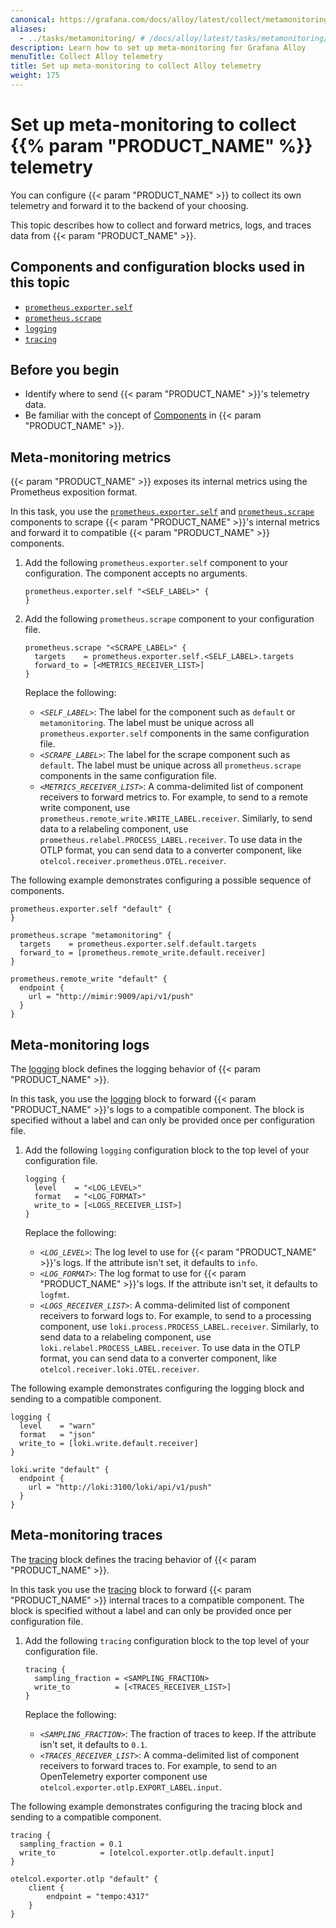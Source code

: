 ```yaml
---
canonical: https://grafana.com/docs/alloy/latest/collect/metamonitoring/
aliases:
  - ../tasks/metamonitoring/ # /docs/alloy/latest/tasks/metamonitoring/
description: Learn how to set up meta-monitoring for Grafana Alloy
menuTitle: Collect Alloy telemetry
title: Set up meta-monitoring to collect Alloy telemetry
weight: 175
---
```


# Set up meta-monitoring to collect {{% param "PRODUCT_NAME" %}} telemetry

You can configure {{< param "PRODUCT_NAME" >}} to collect its own telemetry and forward it to the backend of your choosing.

This topic describes how to collect and forward metrics, logs, and traces data from {{< param "PRODUCT_NAME" >}}.

## Components and configuration blocks used in this topic

* [`prometheus.exporter.self`][prometheus.exporter.self]
* [`prometheus.scrape`][prometheus.scrape]
* [`logging`][logging]
* [`tracing`][tracing]

## Before you begin

* Identify where to send {{< param "PRODUCT_NAME" >}}'s telemetry data.
* Be familiar with the concept of [Components][] in {{< param "PRODUCT_NAME" >}}.

## Meta-monitoring metrics

{{< param "PRODUCT_NAME" >}} exposes its internal metrics using the Prometheus exposition format.

In this task, you use the [`prometheus.exporter.self`][prometheus.exporter.self] and [`prometheus.scrape`][prometheus.scrape] components to scrape {{< param "PRODUCT_NAME" >}}'s  internal metrics and forward it to compatible {{< param "PRODUCT_NAME" >}} components.

1. Add the following `prometheus.exporter.self` component to your configuration. The component accepts no arguments.

   ```alloy
   prometheus.exporter.self "<SELF_LABEL>" {
   }
   ```

1. Add the following `prometheus.scrape` component to your configuration file.

   ```alloy
   prometheus.scrape "<SCRAPE_LABEL>" {
     targets    = prometheus.exporter.self.<SELF_LABEL>.targets
     forward_to = [<METRICS_RECEIVER_LIST>]
   }
   ```

   Replace the following:
   * _`<SELF_LABEL>`_: The label for the component such as `default` or `metamonitoring`. The label must be unique across all `prometheus.exporter.self` components in the same configuration file.
   * _`<SCRAPE_LABEL>`_: The label for the scrape component such as `default`. The label must be unique across all `prometheus.scrape` components in the same configuration file.
   * _`<METRICS_RECEIVER_LIST>`_: A comma-delimited list of component receivers to forward metrics to.
     For example, to send to a remote write component, use `prometheus.remote_write.WRITE_LABEL.receiver`.
     Similarly, to send data to a relabeling component, use `prometheus.relabel.PROCESS_LABEL.receiver`.
     To use data in the OTLP format, you can send data to a converter component, like `otelcol.receiver.prometheus.OTEL.receiver`.

The following example demonstrates configuring a possible sequence of components.

```alloy
prometheus.exporter.self "default" {
}

prometheus.scrape "metamonitoring" {
  targets    = prometheus.exporter.self.default.targets
  forward_to = [prometheus.remote_write.default.receiver]
}

prometheus.remote_write "default" {
  endpoint {
    url = "http://mimir:9009/api/v1/push"
  }
}
```

## Meta-monitoring logs

The [logging][] block defines the logging behavior of {{< param "PRODUCT_NAME" >}}.

In this task, you use the [logging][] block to forward {{< param "PRODUCT_NAME" >}}'s logs to a compatible component.
The block is specified without a label and can only be provided once per configuration file.

1. Add the following `logging` configuration block to the top level of your configuration file.

   ```alloy
   logging {
     level    = "<LOG_LEVEL>"
     format   = "<LOG_FORMAT>"
     write_to = [<LOGS_RECEIVER_LIST>]
   }
   ```

   Replace the following:
   * _`<LOG_LEVEL>`_: The log level to use for {{< param "PRODUCT_NAME" >}}'s logs. If the attribute isn't set, it defaults to `info`.
   * _`<LOG_FORMAT>`_: The log format to use for {{< param "PRODUCT_NAME" >}}'s logs. If the attribute isn't set, it defaults to `logfmt`.
   * _`<LOGS_RECEIVER_LIST>`_: A comma-delimited list of component receivers to forward logs to.
     For example, to send to a processing component, use `loki.process.PROCESS_LABEL.receiver`.
     Similarly, to send data to a relabeling component, use `loki.relabel.PROCESS_LABEL.receiver`.
     To use data in the OTLP format, you can send data to a converter component, like `otelcol.receiver.loki.OTEL.receiver`.

The following example demonstrates configuring the logging block and sending to a compatible component.

```alloy
logging {
  level    = "warn"
  format   = "json"
  write_to = [loki.write.default.receiver]
}

loki.write "default" {
  endpoint {
    url = "http://loki:3100/loki/api/v1/push"
  }
}

```

## Meta-monitoring traces

The [tracing][] block defines the tracing behavior of {{< param "PRODUCT_NAME" >}}.

In this task you use the [tracing][] block to forward {{< param "PRODUCT_NAME" >}} internal traces to a compatible component. The block is specified without a label and can only be provided once per configuration file.

1. Add the following `tracing` configuration block to the top level of your configuration file.

   ```alloy
   tracing {
     sampling_fraction = <SAMPLING_FRACTION>
     write_to          = [<TRACES_RECEIVER_LIST>]
   }
   ```

   Replace the following:
   * _`<SAMPLING_FRACTION>`_: The fraction of traces to keep. If the attribute isn't set, it defaults to `0.1`.
   * _`<TRACES_RECEIVER_LIST>`_: A comma-delimited list of component receivers to forward traces to.
     For example, to send to an OpenTelemetry exporter component use `otelcol.exporter.otlp.EXPORT_LABEL.input`.

The following example demonstrates configuring the tracing block and sending to a compatible component.

```alloy
tracing {
  sampling_fraction = 0.1
  write_to          = [otelcol.exporter.otlp.default.input]
}

otelcol.exporter.otlp "default" {
    client {
        endpoint = "tempo:4317"
    }
}
```

[prometheus.exporter.self]: ../../reference/components/prometheus/prometheus.exporter.self/
[prometheus.scrape]: ../../reference/components/prometheus/prometheus.scrape/
[logging]: ../../reference/config-blocks/logging/
[tracing]: ../../reference/config-blocks/tracing/
[Components]: ../../get-started/components/
